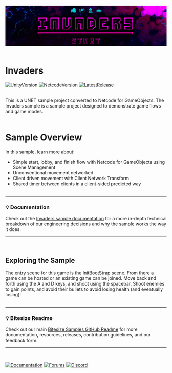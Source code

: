 ![Banner](Resources/invaders_banner.png)
<br><br>

# Invaders

[![UnityVersion](https://img.shields.io/badge/Unity%20Version:-2022.3%20LTS-57b9d3.svg?logo=unity&color=2196F3)](https://unity.com/releases/editor/whats-new/2022.3.0)
[![NetcodeVersion](https://img.shields.io/badge/Netcode%20Version:-1.8.1-57b9d3.svg?logo=unity&color=2196F3)](https://github.com/Unity-Technologies/com.unity.netcode.gameobjects/releases/tag/ngo%2F1.8.1)
[![LatestRelease](https://img.shields.io/badge/Latest%20%20Github%20Release:-v1.6.0-57b9d3.svg?logo=github&color=brightgreen)](https://github.com/Unity-Technologies/com.unity.multiplayer.samples.bitesize/releases/tag/v1.6.0)
<br><br>

This is a UNET sample project converted to Netcode for GameObjects. The Invaders sample is a sample project designed to demonstrate game flows and game modes.
<br><br>

# Sample Overview

In this sample, learn more about:

- Simple start, lobby, and finish flow with Netcode for GameObjects using Scene Management
- Unconventional movement networked
- Client driven movement with Client Network Transform
- Shared timer between clients in a client-sided predicted way
<br><br>
---
### 💡 Documentation
Check out the [Invaders sample documentation](https://docs-multiplayer.unity3d.com/netcode/current/learn/bitesize/bitesize-invaders) for a more in-depth technical breakdown of our engineering decisions and why the sample works the way it does.

---
<br>

## Exploring the Sample
The entry scene for this game is the InitBootStrap scene. From there a game can be hosted or an existing game can be joined. Move back and forth using the A and D keys, and shoot using the spacebar. Shoot enemies to gain points, and avoid their bullets to avoid losing health (and eventually losing)!
<br><br>

---
### 💡 Bitesize Readme
Check out our main [Bitesize Samples GitHub Readme](https://github.com/Unity-Technologies/com.unity.multiplayer.samples.bitesize#readme) for more documentation, resources, releases, contribution guidelines, and our feedback form.

---
<br>

[![Documentation](https://img.shields.io/badge/Unity-bitesize--docs-57b9d3.svg?logo=unity&color=2196F3)](https://docs-multiplayer.unity3d.com/netcode/current/learn/bitesize/bitesize-introduction)
[![Forums](https://img.shields.io/badge/Unity-multiplayer--forum-57b9d3.svg?logo=unity&color=2196F3)](https://forum.unity.com/forums/multiplayer.26/)
[![Discord](https://img.shields.io/discord/449263083769036810.svg?label=discord&logo=discord&color=5865F2)](https://discord.gg/FM8SE9E)
